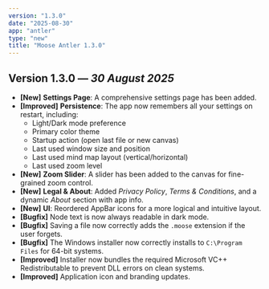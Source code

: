 ```yaml
---
version: "1.3.0"
date: "2025-08-30"
app: "antler"
type: "new"
title: "Moose Antler 1.3.0"
---
```


## Version 1.3.0 — *30 August 2025*

- **[New]** **Settings Page**: A comprehensive settings page has been added.  
- **[Improved]** **Persistence**: The app now remembers all your settings on restart, including:  
  - Light/Dark mode preference  
  - Primary color theme  
  - Startup action (open last file or new canvas)  
  - Last used window size and position  
  - Last used mind map layout (vertical/horizontal)  
  - Last used zoom level  
- **[New]** **Zoom Slider**: A slider has been added to the canvas for fine-grained zoom control.  
- **[New]** **Legal & About**: Added *Privacy Policy*, *Terms & Conditions*, and a dynamic *About* section with app info.  
- **[New]** **UI**: Reordered AppBar icons for a more logical and intuitive layout.  
- **[Bugfix]** Node text is now always readable in dark mode.  
- **[Bugfix]** Saving a file now correctly adds the `.moose` extension if the user forgets.  
- **[Bugfix]** The Windows installer now correctly installs to `C:\Program Files` for 64-bit systems.  
- **[Improved]** Installer now bundles the required Microsoft VC++ Redistributable to prevent DLL errors on clean systems.  
- **[Improved]** Application icon and branding updates.  

